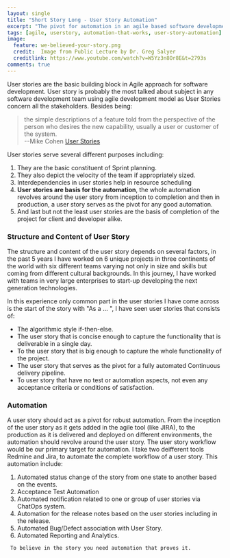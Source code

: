 ```yaml
---
layout: single
title: "Short Story Long - User Story Automation"
excerpt: "The pivot for automation in an agile based software development team is the user story. "
tags: [agile, userstory, automation-that-works, user-story-automation]
image:
  feature: we-believed-your-story.png
  credit:  Image from Public Lecture by Dr. Greg Salyer 
  creditlink: https://www.youtube.com/watch?v=W5Yz3n8Or8E&t=2793s
comments: true
---
```

User stories are the basic building block in Agile approach for software development. User story is probably the most talked about subject in any software development team using agile development model as User Stories concern all the stakeholders. Besides being:<br/>
> the simple descriptions of a feature told from the perspective of the person who desires the new capability, usually a user or customer of the system.
<br/>--Mike Cohen <a href='https://www.mountaingoatsoftware.com/agile/user-stories'>User Stories</a>

User stories serve several different purposes including:<br/>
1. They are the basic constituent of Sprint planning. <br/>
2. They also depict the velocity of the team if appropriately sized.<br/>
3. Interdependencies in user stories help in resource scheduling<br/>
4. **User stories are basis for the automation**, the whole automation revolves around the user story from inception to completion and then in production, a user story serves as the pivot for any good automation. <br/>
5. And last but not the least user stories are the basis of completion of the project for client and developer alike.<br/>

### Structure and Content of User Story
The structure and content of the user story depends on several factors, in the past 5 years I have worked on 6 unique projects in three continents of the world with six different teams varying not only in size and skills but coming from different cultural backgrounds. In this journey, I have worked with teams in very large enterprises to start-up developing the next generation technologies.

In this experience only common part in the user stories I have come across is the start of the story with "As a ... ", I have seen user stories that consists of:<br/>
* The algorithmic style if-then-else. 
* The user story that is concise enough to capture the functionality that is deliverable in a single day.
* To the user story that is big enough to capture the whole functionality of the project.
* The user story that serves as the pivot for a fully automated Continuous delivery pipeline.
* To user story that have no test or automation aspects, not even any acceptance criteria or conditions of satisfaction.

### Automation 
A user story should act as a pivot for robust automation. From the inception of the user story as it gets added in the agile tool (like JIRA), to the production as it is delivered and deployed on different environments, the automation should revolve around the user story.
The user story workflow would be our primary target for automation. I take two deifferent tools Redmine and Jira, to automate the complete workflow of a user story. This automation include:<br/>
1. Automated status change of the story from one state to another based on the events.<br/>
2. Acceptance Test Automation<br/>
3. Automated notification related to one or group of user stories via ChatOps system. <br/>
4. Automation for the release notes based on the user stories including in the release.<br/>
5. Automated Bug/Defect association with User Story.<br/>
6. Automated Reporting and Analytics.<br/>




` To believe in the story you need automation that proves it.`